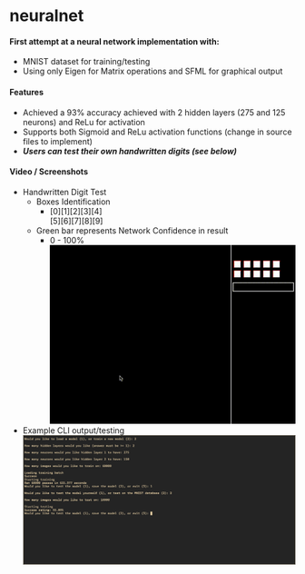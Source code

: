 # neuralnet
#### First attempt at a neural network implementation with:
- MNIST dataset for training/testing
- Using only Eigen for Matrix operations and SFML for graphical output

#### Features
- Achieved a 93% accuracy achieved with 2 hidden layers (275 and 125 neurons) and ReLu for activation
- Supports both Sigmoid and ReLu activation functions (change in source files to implement)
- ***Users can test their own handwritten digits (see below)***

#### Video / Screenshots
- Handwritten Digit Test
    - Boxes Identification
        - [0][1][2][3][4]  
          [5][6][7][8][9]
    - Green bar represents Network Confidence in result
        - 0 - 100%  
![Digit Recognition](media/digit_recognize.gif)
- Example CLI output/testing
![CLI Output](media/neuralnet_output.jpg)
